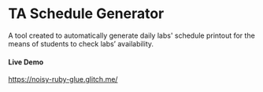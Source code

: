 # TA Schedule Generator
A tool created to automatically generate daily labs' schedule printout for the means of students to check labs’ availability.

#### Live Demo
https://noisy-ruby-glue.glitch.me/
